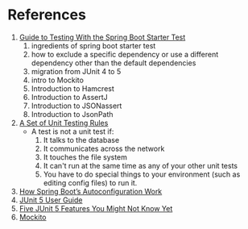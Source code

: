 # References
1. [Guide to Testing With the Spring Boot Starter Test](https://rieckpil.de/guide-to-testing-with-spring-boot-starter-test/)
   1. ingredients of spring boot starter test
   2. how to exclude a specific dependency or use a different dependency other than the default dependencies
   3. migration from JUnit 4 to 5
   4. intro to Mockito
   5. Introduction to Hamcrest
   6. Introduction to AssertJ
   7. Introduction to JSONassert
   8. Introduction to JsonPath
2. [A Set of Unit Testing Rules](https://www.artima.com/weblogs/viewpost.jsp?thread=126923)
   - A test is not a unit test if:
     1. It talks to the database 
     2. It communicates across the network 
     3. It touches the file system 
     4. It can't run at the same time as any of your other unit tests 
     5. You have to do special things to your environment (such as editing config files) to run it.
3. [How Spring Boot’s Autoconfiguration Work](https://www.marcobehler.com/guides/spring-boot)
4. [JUnit 5 User Guide](https://junit.org/junit5/docs/current/user-guide/)
5. [Five JUnit 5 Features You Might Not Know Yet](https://rieckpil.de/five-junit-5-features-you-might-not-know-yet/)
6. [Mockito](https://site.mockito.org/)